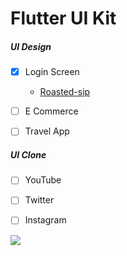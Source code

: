 # Flutter UI Kit

##### UI Design

- [x] Login Screen
  - [Roasted-sip](https://github.com/champ96k/Flutter-UI-Kit/tree/master/lib/Login/Roasted)
  
- [ ] E Commerce
- [ ] Travel App



##### UI Clone

- [ ] YouTube
- [ ] Twitter
- [ ] Instagram





![](https://assets.materialup.com/uploads/1fef6793-c78a-42a7-8def-d32e0cb0510c/preview.png)




